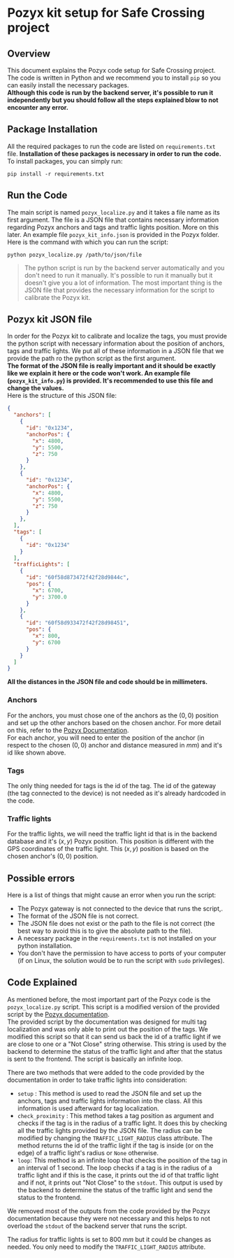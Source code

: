 # Pozyx kit setup for Safe Crossing project

## Overview

This document explains the Pozyx code setup for Safe Crossing project. The code is written in Python and we recommend you to install `pip` so you can easily install the necessary packages.  
**Although this code is run by the backend server, it's possible to run it independently but you should follow all the steps explained blow to not encounter any error.** 

## Package Installation
All the required packages to run the code are listed on `requirements.txt` file. **Installation of these packages is necessary in order to run the code.** To install packages, you can simply run:  

```console
pip install -r requirements.txt
```

## Run the Code
The main script is named `pozyx_localize.py` and it takes a file name as its first argument. The file is a JSON file that contains necessary information regarding Pozyx anchors and tags and traffic lights position. More on this later. An example file `pozyx_kit_info.json` is provided in the Pozyx folder. 
Here is the command with which you can run the script:  

```console
python pozyx_localize.py /path/to/json/file
```

> The python script is run by the backend server automatically and you don't need to run it manually. It's possible to run it manually but it doesn't give you a lot of information. The most important thing is the JSON file that provides the necessary information for the script to calibrate the Pozyx kit.

## Pozyx kit JSON file
In order for the Pozyx kit to calibrate and localize the tags, you must provide the python script with necessary information about the position of anchors, tags and traffic lights. We put all of these information in a JSON file that we provide the path ro the python script as the first argument.  
**The format of the JSON file is really important and it should be exactly like we explain it here or the code won't work. An example file (`pozyx_kit_info.py`) is provided. It's recommended to use this file and change the values.**  
Here is the structure of this JSON file:  
```json
{
  "anchors": [
    {
      "id": "0x1234",
      "anchorPos": {
        "x": 4800,
        "y": 5500,
        "z": 750
      }
    },
    {
      "id": "0x1234",
      "anchorPos": {
        "x": 4800,
        "y": 5500,
        "z": 750
      }
    },
  ],
  "tags": [
    {
      "id": "0x1234"
    }
  ],
  "trafficLights": [
    {
      "id": "60f58d873472f42f28d9844c",
      "pos": {
        "x": 6700,
        "y": 3700.0
      }
    },
    {
      "id": "60f58d933472f42f28d98451",
      "pos": {
        "x": 800,
        "y": 6700
      }
    }
  ]
}
```

**All the distances in the JSON file and code should be in millimeters.**  

### **Anchors** 
For the anchors, you must chose one of the anchors as the $(0,0)$ position and set up the other anchors based on the chosen anchor. For more detail on this, refer to the [Pozyx Documentation](https://docs.pozyx.io/creator/latest/python/tutorial-2-ready-to-localize-python).  
For each anchor, you will need to enter the position of the anchor (in respect to the chosen $(0,0)$ anchor and distance measured in $mm$) and it's id like shown above.  

### **Tags**
The only thing needed for tags is the id of the tag. The id of the gateway (the tag connected to the device) is not needed as it's already hardcoded in the code. 

### **Traffic lights**
For the traffic lights, we will need the traffic light id that is in the backend database and it's $(x,y)$ Pozyx position. This position is different with the GPS coordinates of the traffic light. This $(x,y)$ position is based on the chosen anchor's $(0,0)$ position. 

## Possible errors 
Here is a list of things that might cause an error when you run the script:  
- The Pozyx gateway is not connected to the device that runs the script,.
- The format of the JSON file is not correct.
- The JSON file does not exist or the path to the file is not correct (the best way to avoid this is to give the absolute path to the file).
- A necessary package in the `requirements.txt` is not installed on your python installation.
- You don't have the permission to have access to ports of your computer (if on Linux, the solution would be to run the script with `sudo` privileges).

## Code Explained
As mentioned before, the most important part of the Pozyx code is the `pozyx_localize.py` script. This script is a modified version of the provided script by the [Pozyx documentation](https://docs.pozyx.io/creator/latest/python/tutorial-2-ready-to-localize-python).  
The provided script by the documentation was designed for multi tag localization and was only able to print out the position of the tags. We modified this script so that it can send us back the id of a traffic light if we are close to one or a "Not Close" string otherwise. This string is used by the backend to determine the status of the traffic light and after that the status is sent to the frontend. The script is basically an infinite loop.  

There are two methods that were added to the code provided by the documentation in order to take traffic lights into consideration:  
- `setup` : This method is used to read the JSON file and set up the anchors, tags and traffic lights information into the class. All this information is used afterward for tag localization. 
- `check_proximity` : This method takes a tag position as argument and checks if the tag is in the radius of a traffic light. It does this by checking all the traffic lights provided by the JSON file. The radius can be modified by changing the `TRAFFIC_LIGHT_RADIUS` class attribute. The method returns the id of the traffic light if the tag is inside (or on the edge) of a traffic light's radius or `None` otherwise.
- `loop`: This method is an infinite loop that checks the position of the tag in an interval of 1 second. The loop checks if a tag is in the radius of a traffic light and if this is the case, it prints out the id of that traffic light and if not, it prints out "Not Close" to the `stdout`. This output is used by the backend to determine the status of the traffic light and send the status to the frontend.
  
We removed most of the outputs from the code provided by the Pozyx documentation because they were not necessary and this helps to not overload the `stdout` of the backend server that runs the script.

The radius for traffic lights is set to $800 \; mm$ but it could be changes as needed. You only need to modify the `TRAFFIC_LIGHT_RADIUS` attribute.